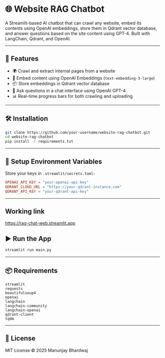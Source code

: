 # 🌐 Website RAG Chatbot

A Streamlit-based AI chatbot that can crawl any website, embed its contents using OpenAI embeddings, store them in Qdrant vector database, and answer questions based on the site content using GPT-4. Built with LangChain, Qdrant, and OpenAI.

---

## 🚀 Features

- 🌍 Crawl and extract internal pages from a website
- 🧠 Embed content using OpenAI Embeddings (`text-embedding-3-large`)
- 📦 Store embeddings in Qdrant vector database
- 💬 Ask questions in a chat interface using OpenAI GPT-4
- 📊 Real-time progress bars for both crawling and uploading

---

## 🛠️ Installation

```bash
git clone https://github.com/your-username/website-rag-chatbot.git
cd website-rag-chatbot
pip install -r requirements.txt
```

---

## 🔐 Setup Environment Variables

Store your keys in `.streamlit/secrets.toml`:

```toml
OPENAI_API_KEY = "your-openai-api-key"
QDRANT_CLOUD_URL = "https://your-qdrant-instance.com"
QDRANT_API_KEY = "your-qdrant-api-key"
```

---
## Working link
https://rag-chat-web.streamlit.app

## ▶️ Run the App

```bash
streamlit run main.py
```

---


## 📦 Requirements

```
streamlit
requests
beautifulsoup4
openai
langchain
langchain-community
langchain-openai
qdrant-client
tqdm
```

---

## 📄 License

MIT License © 2025 Manunjay Bhardwaj
